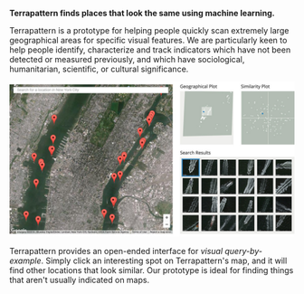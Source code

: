**Terrapattern finds places that look the same using machine learning.**

Terrapattern is a prototype for helping people quickly scan extremely large geographical areas for specific visual features. We are particularly keen to help people identify, characterize and track indicators which have not been detected or measured previously, and which have sociological, humanitarian, scientific, or cultural significance. 

[![The Terrapattern interface](images/terrapattern_interface.jpg)](images/terrapattern_interface.jpg)

Terrapattern provides an open-ended interface for *visual query-by-example*. Simply click an interesting spot on Terrapattern's map, and it will find other locations that look similar. Our prototype is ideal for finding things that aren't usually indicated on maps.